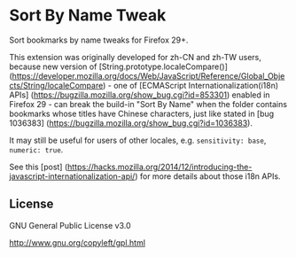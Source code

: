 # Sort By Name Tweak

Sort bookmarks by name tweaks for Firefox 29+.

This extension was originally developed for zh-CN and zh-TW users, because new version of [String.prototype.localeCompare()] (https://developer.mozilla.org/docs/Web/JavaScript/Reference/Global_Objects/String/localeCompare) - one of [ECMAScript Internationalization(i18n) APIs] (https://bugzilla.mozilla.org/show_bug.cgi?id=853301) enabled in Firefox 29 - can break the build-in "Sort By Name" when the folder contains bookmarks whose titles have Chinese characters, just like stated in [bug 1036383] (https://bugzilla.mozilla.org/show_bug.cgi?id=1036383).

It may still be useful for users of other locales, e.g. `sensitivity: base`, `numeric: true`.

See this [post] (https://hacks.mozilla.org/2014/12/introducing-the-javascript-internationalization-api/) for more details about those i18n APIs.

## License

GNU General Public License v3.0

http://www.gnu.org/copyleft/gpl.html
